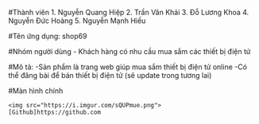 #Thành viên
	1. Nguyễn Quang Hiệp
	2. Trần Văn Khải
	3. Đỗ Lương Khoa
	4. Nguyễn Đức Hoàng
	5. Nguyễn Mạnh Hiếu

	
#Tên ứng dụng: shop69

#Nhóm người dùng
	- Khách hàng có nhu cầu mua sắm các thiết bị điện tử
	
#Mô tả:
	-Sản phẩm là trang web giúp mua sắm thiết bị điện tử online
	-Có thể đăng bài để bán thiết bị điện tử (sẽ update trong tương lai)
	
#Màn hình chính

	<img src="https://i.imgur.com/sQUPmue.png">
	[Github]https://github.com
